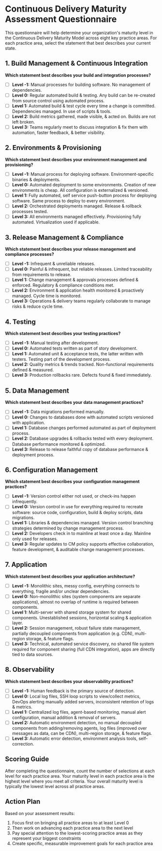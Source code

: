 # Continuous Delivery Maturity Assessment Questionnaire

This questionnaire will help determine your organization's maturity level in the Continuous Delivery Maturity Model across eight key practice areas. For each practice area, select the statement that best describes your current state.

## 1. Build Management & Continuous Integration

**Which statement best describes your build and integration processes?**

- [ ] **Level -1:** Manual processes for building software. No management of dependencies.
- [ ] **Level 0:** Regular automated build & testing. Any build can be re-created from source control using automated process.
- [ ] **Level 1:** Automated build & test cycle every time a change is committed. Dependencies managed. In use of scripts & tools.
- [ ] **Level 2:** Build metrics gathered, made visible, & acted on. Builds are not left broken.
- [ ] **Level 3:** Teams regularly meet to discuss integration & fix them with automation, faster feedback, & better visibility.

## 2. Environments & Provisioning

**Which statement best describes your environment management and provisioning?**

- [ ] **Level -1:** Manual process for deploying software. Environment-specific binaries & deployments.
- [ ] **Level 0:** Automated deployment to some environments. Creation of new environments is cheap. All configuration is externalized & versioned.
- [ ] **Level 1:** Fully automated, self service push-button process for deploying software. Same process to deploy to every environment.
- [ ] **Level 2:** Orchestrated deployments managed. Release & rollback processes tested.
- [ ] **Level 3:** All environments managed effectively. Provisioning fully automated. Virtualization used if applicable.

## 3. Release Management & Compliance

**Which statement best describes your release management and compliance processes?**

- [ ] **Level -1:** Infrequent & unreliable releases.
- [ ] **Level 0:** Painful & infrequent, but reliable releases. Limited traceability from requirements to release.
- [ ] **Level 1:** Change management & approvals processes defined & enforced. Regulatory & compliance conditions met.
- [ ] **Level 2:** Environment & application health monitored & proactively managed. Cycle time is monitored.
- [ ] **Level 3:** Operations & delivery teams regularly collaborate to manage risks & reduce cycle time.

## 4. Testing

**Which statement best describes your testing practices?**

- [ ] **Level -1:** Manual testing after development.
- [ ] **Level 0:** Automated tests written as part of story development.
- [ ] **Level 1:** Automated unit & acceptance tests, the latter written with testers. Testing part of the development process.
- [ ] **Level 2:** Quality metrics & trends tracked. Non-functional requirements defined & measured.
- [ ] **Level 3:** Production rollbacks rare. Defects found & fixed immediately.

## 5. Data Management

**Which statement best describes your data management practices?**

- [ ] **Level -1:** Data migrations performed manually.
- [ ] **Level 0:** Changes to databases done with automated scripts versioned with application.
- [ ] **Level 1:** Database changes performed automated as part of deployment process.
- [ ] **Level 2:** Database upgrades & rollbacks tested with every deployment. Database performance monitored & optimized.
- [ ] **Level 3:** Release to release faithful copy of database performance & deployment process.

## 6. Configuration Management

**Which statement best describes your configuration management practices?**

- [ ] **Level -1:** Version control either not used, or check-ins happen infrequently.
- [ ] **Level 0:** Version control in use for everything required to recreate software: source code, configuration, build & deploy scripts, data migrations.
- [ ] **Level 1:** Libraries & dependencies managed. Version control branching strategies determined by change management process.
- [ ] **Level 2:** Developers check in to mainline at least once a day. Mainline only used for releases.
- [ ] **Level 3:** Regular updates to CM policy supports effective collaboration, feature development, & auditable change management processes.

## 7. Application

**Which statement best describes your application architecture?**

- [ ] **Level -1:** Monolithic sites, messy config, everything connects to everything, fragile and/or unclear dependencies.
- [ ] **Level 0:** Non-monolithic sites (system components are separate applications), almost no overlap of runtime is required between components.
- [ ] **Level 1:** Multi-server with shared storage system for shared components. Unestablished sessions, horizontal scaling & application layer.
- [ ] **Level 2:** Session management, robust failure state management, partially decoupled components from application (e.g. CDN), multi-region storage, & feature flags.
- [ ] **Level 3:** Technical, automated service discovery, no shared file system required for component sharing (full CDN integration), apps are directly tied to data sources.

## 8. Observability

**Which statement best describes your observability practices?**

- [ ] **Level -1:** Human feedback is the primary source of detection.
- [ ] **Level 0:** Local log files, SSH loop scripts to view/collect metrics, DevOps alerting manually added servers, inconsistent retention of logs & metrics.
- [ ] **Level 1:** Centralized log files, agent-based monitoring, manual alert configuration, manual addition & removal of servers.
- [ ] **Level 2:** Automatic environment detection, no manual decoupled components from adding/removing agents, log files (improved over messages as data, can be CDN), multi-region storage, & feature flags.
- [ ] **Level 3:** Automatic error detection, environment analysis tools, self-correction.

## Scoring Guide

After completing the questionnaire, count the number of selections at each level for each practice area. Your maturity level in each practice area is the highest level where you meet all criteria. Your overall maturity level is typically the lowest level across all practice areas.

## Action Plan

Based on your assessment results:
1. Focus first on bringing all practice areas to at least Level 0
2. Then work on advancing each practice area to the next level
3. Pay special attention to the lowest-scoring practice areas as they represent your biggest constraints
4. Create specific, measurable improvement goals for each practice area
